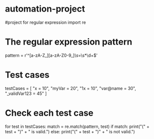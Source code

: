 # automation-project
#project for regular expression
import re

# The regular expression pattern
pattern = r'^[a-zA-Z_][a-zA-Z0-9_]*\s*=\s*\d+$'

# Test cases
testCases = [
    "x = 10",
    "myVar = 20",
    "1x = 10",
    "var@name = 30",
    "_validVar123 = 45"
]

# Check each test case
for test in testCases:
    match = re.match(pattern, test)
    if match:
        print("(" + test + ")" + " is valid.")
    else:
        print("(" + test + ")" + " is not valid.")
